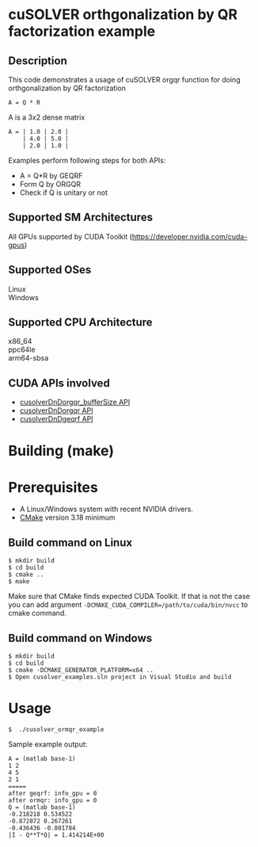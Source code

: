 # cuSOLVER orthgonalization by QR factorization example

## Description

This code demonstrates a usage of cuSOLVER orgqr function for doing orthgonalization by QR factorization 
```
A = Q * R
```
A is a 3x2 dense matrix
```
A = | 1.0 | 2.0 |
    | 4.0 | 5.0 |
    | 2.0 | 1.0 |
```

Examples perform following steps for both APIs:
- A = Q*R by GEQRF
- Form Q by ORGQR
- Check if Q is unitary or not

## Supported SM Architectures

All GPUs supported by CUDA Toolkit (https://developer.nvidia.com/cuda-gpus)  

## Supported OSes

Linux  
Windows  

## Supported CPU Architecture

x86_64  
ppc64le  
arm64-sbsa

## CUDA APIs involved
- [cusolverDnDorgqr_bufferSize API](https://docs.nvidia.com/cuda/cusolver/index.html#cuSolverDN-lt-t-gt-orgqr)
- [cusolverDnDorgqr API](https://docs.nvidia.com/cuda/cusolver/index.html#cuSolverDN-lt-t-gt-orgqr)
- [cusolverDnDgeqrf API](https://docs.nvidia.com/cuda/cusolver/index.html#cuSolverDN-lt-t-gt-geqrf)

# Building (make)

# Prerequisites
- A Linux/Windows system with recent NVIDIA drivers.
- [CMake](https://cmake.org/download) version 3.18 minimum

## Build command on Linux
```
$ mkdir build
$ cd build
$ cmake ..
$ make
```
Make sure that CMake finds expected CUDA Toolkit. If that is not the case you can add argument `-DCMAKE_CUDA_COMPILER=/path/to/cuda/bin/nvcc` to cmake command.

## Build command on Windows
```
$ mkdir build
$ cd build
$ cmake -DCMAKE_GENERATOR_PLATFORM=x64 ..
$ Open cusolver_examples.sln project in Visual Studio and build
```

# Usage
```
$  ./cusolver_ormqr_example
```

Sample example output:

```
A = (matlab base-1)
1 2
4 5
2 1
=====
after geqrf: info_gpu = 0
after ormqr: info_gpu = 0
Q = (matlab base-1)
-0.218218 0.534522
-0.872872 0.267261
-0.436436 -0.801784
|I - Q**T*Q| = 1.414214E+00
```
